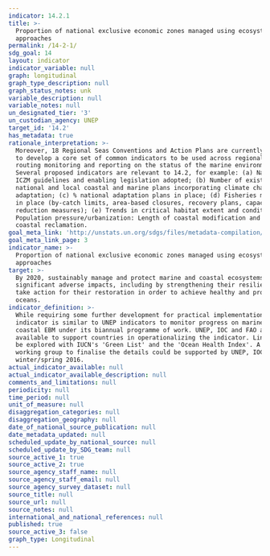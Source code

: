 ```yaml
---
indicator: 14.2.1
title: >-
  Proportion of national exclusive economic zones managed using ecosystem-based
  approaches
permalink: /14-2-1/
sdg_goal: 14
layout: indicator
indicator_variable: null
graph: longitudinal
graph_type_description: null
graph_status_notes: unk
variable_description: null
variable_notes: null
un_designated_tier: '3'
un_custodian_agency: UNEP
target_id: '14.2'
has_metadata: true
rationale_interpretation: >-
  Moreover, 18 Regional Seas Conventions and Action Plans are currently working
  to develop a core set of common indicators to be used across regional seas for
  routing monitoring and reporting on the status of the marine environment.
  Several proposed indicators are relevant to 14.2, for example: (a) National
  ICZM guidelines and enabling legislation adopted; (b) Number of existing
  national and local coastal and marine plans incorporating climate change
  adaptation; (c) % national adaptation plans in place; (d) Fisheries measures
  in place (by-catch limits, area-based closures, recovery plans, capacity
  reduction measures); (e) Trends in critical habitat extent and condition; (f)
  Population pressure/urbanization: Length of coastal modification and km2 of
  coastal reclamation.
goal_meta_link: 'http://unstats.un.org/sdgs/files/metadata-compilation/Metadata-Goal-14.pdf'
goal_meta_link_page: 3
indicator_name: >-
  Proportion of national exclusive economic zones managed using ecosystem-based
  approaches
target: >-
  By 2020, sustainably manage and protect marine and coastal ecosystems to avoid
  significant adverse impacts, including by strengthening their resilience, and
  take action for their restoration in order to achieve healthy and productive
  oceans.
indicator_definition: >-
  While requiring some further development for practical implementation, the
  indicator is similar to UNEP indicators to monitor progress on marine and
  coastal EBM under its biannual programme of work. UNEP, IOC and FAO are
  available to support countries in operationalizing the indicator. Linkages can
  be explored with IUCN's 'Green List' and the 'Ocean Health Index'. A technical
  working group to finalise the details could be supported by UNEP, IOC, FAO
  winter/spring 2016.
actual_indicator_available: null
actual_indicator_available_description: null
comments_and_limitations: null
periodicity: null
time_period: null
unit_of_measure: null
disaggregation_categories: null
disaggregation_geography: null
date_of_national_source_publication: null
date_metadata_updated: null
scheduled_update_by_national_source: null
scheduled_update_by_SDG_team: null
source_active_1: true
source_active_2: true
source_agency_staff_name: null
source_agency_staff_email: null
source_agency_survey_dataset: null
source_title: null
source_url: null
source_notes: null
international_and_national_references: null
published: true
source_active_3: false
graph_type: Longitudinal
---
```

